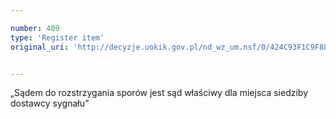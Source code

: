 ```yaml
---

number: 409
type: 'Register item'
original_uri: 'http://decyzje.uokik.gov.pl/nd_wz_um.nsf/0/424C93F1C9F8835FC12572DD00329545?OpenDocument'


---
```


„Sądem do rozstrzygania sporów jest sąd właściwy dla miejsca siedziby dostawcy sygnału”
